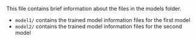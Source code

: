 This file contains brief information about the files in the models folder.
- `model1/` contains the trained model information files for the first model
- `model2/` contains the trained model information files for the second model
